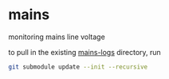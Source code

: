 # mains

monitoring mains line voltage

to pull in the existing [mains-logs](https://github.com/samyk/mains-logs) directory, run
```sh
git submodule update --init --recursive
```
